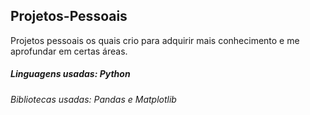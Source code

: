 ## Projetos-Pessoais
Projetos pessoais os quais crio para adquirir mais conhecimento e me aprofundar em certas áreas.
##### Linguagens usadas: Python
###### Bibliotecas usadas: Pandas e Matplotlib
